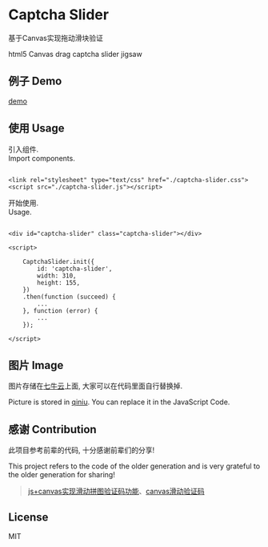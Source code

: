 # Captcha Slider

基于Canvas实现拖动滑块验证

html5 Canvas drag captcha slider jigsaw

## 例子 Demo

[demo](https://www.rejiejay.cn/github/captcha-slider)

## 使用 Usage

引入组件.  
Import components.  

``` 

<link rel="stylesheet" type="text/css" href="./captcha-slider.css">
<script src="./captcha-slider.js"></script>

```

开始使用.  
Usage.  

``` 

<div id="captcha-slider" class="captcha-slider"></div>

<script>

    CaptchaSlider.init({
        id: 'captcha-slider',
        width: 310,
        height: 155,
    })
    .then(function (succeed) {
        ...
    }, function (error) {
        ...
    });
    
</script>

```

## 图片 Image

图片存储在[七牛云](https://www.qiniu.com/)上面, 大家可以在代码里面自行替换掉.

Picture is stored in [qiniu](https://www.qiniu.com/). You can replace it in the JavaScript Code.


## 感谢 Contribution

此项目参考前辈的代码, 十分感谢前辈们的分享!

This project refers to the code of the older generation and is very grateful to the older generation for sharing!

> [js+canvas实现滑动拼图验证码功能](http://m.php.cn/article/398849.html)、[canvas滑动验证码](https://github.com/yeild/jigsaw)

## License
MIT

